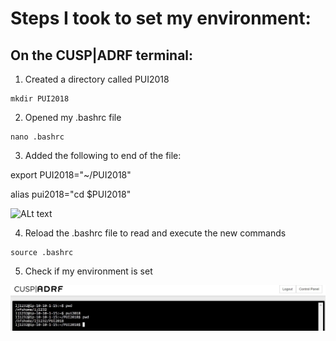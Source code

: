 # Steps I took to set my environment:

## On the CUSP|ADRF terminal:

1. Created a directory called PUI2018
```
mkdir PUI2018
```
2. Opened my .bashrc file
```
nano .bashrc
```
3. Added the following to end of the file:

export PUI2018="~/PUI2018"

alias pui2018="cd $PUI2018"

![ALt text](PUI2018_lj1232/HW1_lj1232/images/ADRF_ljaber_.bashrc.JPG ".bashrc file")

4. Reload the .bashrc file to read and execute the new commands

```
source .bashrc
```
5. Check if my environment is set

![ALt text](../HW1_lj1232/images/ADRF_set%20_env.JPG "terminal")

      
    
